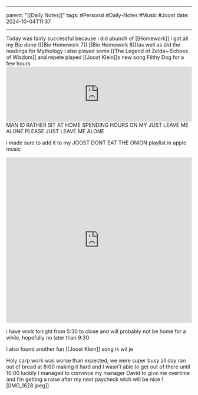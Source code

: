 
---
parent: "[[Daily Notes]]"
tags:
	#Personal
	#Daily-Notes 
	#Music
	#Joost
date: 2024-10-04T11:37

---

Today was fairly successful because i did abunch of [[Homework]]
	i got all my Bio done ([[Bio Homework 7]] [[Bio Homework 8]])as well as did the readings for Mythology
i also played some [[The Legend of Zelda~ Echoes of Wisdom]] and repete played [[Joost Klein]]s new song Filthy Dog for a few hours <iframe allow="autoplay *; encrypted-media *;" frameborder="0" height="150" style="width:100%;max-width:660px;overflow:hidden;background:transparent;" sandbox="allow-forms allow-popups allow-same-origin allow-scripts allow-storage-access-by-user-activation allow-top-navigation-by-user-activation" src="https://embed.music.apple.com/us/album/filthy-dog/1771079769?i=1771079774"></iframe>  
MAN ID RATHER SIT AT HOME SPENDING HOURS ON MY JUST LEAVE ME ALONE PLEASE JUST LEAVE ME ALONE


i made sure to add it to my JOOST DONT EAT THE ONION playlist in apple music

<iframe allow="autoplay *; encrypted-media *;" frameborder="0" height="450" style="width:100%;max-width:660px;overflow:hidden;background:transparent;" sandbox="allow-forms allow-popups allow-same-origin allow-scripts allow-storage-access-by-user-activation allow-top-navigation-by-user-activation" src="https://embed.music.apple.com/us/playlist/joost-dont-eat-the-onion/pl.u-RRbV0ZRImDJGlKM"></iframe>

i have work tonight from 5:30 to close and will probably not be home for a while, hopefully no later than 9:30

I also found another fun [[Joost Klein]] song ik wil je 

Holy carp work was worse than expected, we were super busy all day ran out of bread at 8:00 making it hard and I wasn’t able to get out of there until 10:00 luckily I managed to convince my manager David to give me overtime and I’m getting a raise after my next paycheck wich will be nice
![[IMG_1628.jpeg]]

